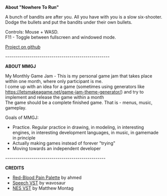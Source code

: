 **About "Nowhere To Run"**

A bunch of bandits are after you. All you have with you is a slow six-shooter. Dodge the bullets and put the bandits under their own bullets.

Controls: Mouse + WASD.  
F11 - Toggle between fullscreen and windowed mode.

[Project on github](https://github.com/Cydeamon/MMGJ12.2023_NowhereToRun)  

\----------------------------------------------------

**ABOUT MMGJ**

My Monthly Game Jam - This is my personal game jam that takes place within one month, where only participant is me.  
I come up with an idea for a game (sometimes using generators like https://letsmakeagame.net/game-jam-theme-generator/) and try to implement and release the game within a month  
The game should be a complete finished game. That is - menus, music, gameplay.

Goals of MMGJ:  

*   Practice. Regular practice in drawing, in modeling, in interesting engines, in interesting development languages, in music, in gamemade in principle
*   Actually making games instead of forever "trying"
*   Moving towards an independent developer   

\--------------------------------------------------

**CREDITS**

*   [Red-Blood Pain Palette](https://lospec.com/palette-list/red-blood-pain) by ahmed
*   [Speech VST](http://blog.wavosaur.com/text-to-speech-vst-vst-speek/) by wavosaur
*   [NES VST](https://www.mattmontag.com/projects-page/nintendo-vst) by Matthew Montag
